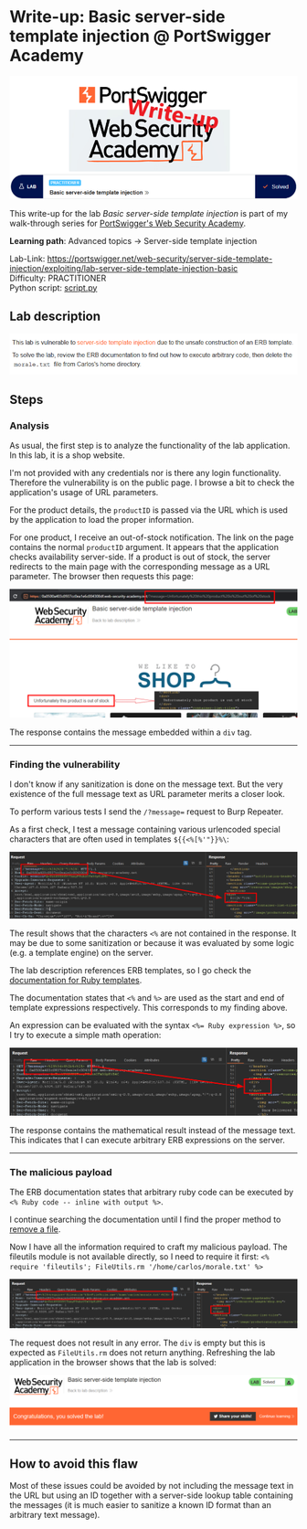 # Write-up: Basic server-side template injection @ PortSwigger Academy

![logo](img/logo.png)

This write-up for the lab *Basic server-side template injection* is part of my walk-through series for [PortSwigger's Web Security Academy](https://portswigger.net/web-security).

**Learning path**: Advanced topics → Server-side template injection

Lab-Link: <https://portswigger.net/web-security/server-side-template-injection/exploiting/lab-server-side-template-injection-basic>  
Difficulty: PRACTITIONER  
Python script: [script.py](script.py)  

## Lab description

![Lab description](img/lab_description.png)

## Steps

### Analysis

As usual, the first step is to analyze the functionality of the lab application. In this lab, it is a shop website.

I'm not provided with any credentials nor is there any login functionality. Therefore the vulnerability is on the public page. I browse a bit to check the application's usage of URL parameters.

For the product details, the `productID` is passed via the URL which is used by the application to load the proper information.

For one product, I receive an out-of-stock notification. The link on the page contains the normal `productID` argument. It appears that the application checks availability server-side. If a product is out of stock, the server redirects to the main page with the corresponding message as a URL parameter. The browser then requests this page:

![](img/out_of_stock_message.png)

The response contains the message embedded within a `div` tag.

---

### Finding the vulnerability

I don't know if any sanitization is done on the message text. But the very existence of the full message text as URL parameter merits a closer look. 

To perform various tests I send the `/?message=` request to Burp Repeater.

As a first check, I test a message containing various urlencoded special characters that are often used in templates `${{<%[%'"}}%\`:

![](img/fuzz_response.png)

The result shows that the characters `<%` are not contained in the response. It may be due to some sanitization or because it was evaluated by some logic (e.g. a template engine) on the server. 

The lab description references ERB templates, so I go check the [documentation for Ruby templates](https://docs.ruby-lang.org/en/2.3.0/ERB.html).

The documentation states that `<%` and `%>` are used as the start and end of template expressions respectively. This corresponds to my finding above.

An expression can be evaluated with the syntax `<%= Ruby expression %>`, so I try to execute a simple math operation:

![](img/math_result.png)

The response contains the mathematical result instead of the message text. This indicates that I can execute arbitrary ERB expressions on the server.

---

### The malicious payload

The ERB documentation states that arbitrary ruby code can be executed by `<% Ruby code -- inline with output %>`. 

I continue searching the documentation until I find the proper method to [remove a file](https://docs.ruby-lang.org/en/2.3.0/FileUtils.html#method-c-rm).

Now I have all the information required to craft my malicious payload. The fileutils module is not available directly, so I need to require it first: `<% require 'fileutils'; FileUtils.rm '/home/carlos/morale.txt' %>`

![](img/injected_code.png)

The request does not result in any error. The `div` is empty but this is expected as `FileUtils.rm` does not return anything. Refreshing the lab application in the browser shows that the lab is solved:

![Lab solved](img/success.png)

---

## How to avoid this flaw

Most of these issues could be avoided by not including the message text in the URL but using an ID together with a server-side lookup table containing the messages (it is much easier to sanitize a known ID format than an arbitrary text message).
